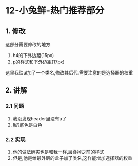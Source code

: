 # 12-小兔鲜-热门推荐部分

## 1. 修改

这部分需要修改的地方

1. h4的下外边距(15px)
2. p的样式和下外边距(17px)

这里我给ul加了一个类名,修改其后代.需要注意的是选择器的权重

## 2. 讲解

### 2.1 问题

1. 我没发现header里没有a了
2. li的底色是白色

### 2.2 实现

1. 他的做法确实也是和我一样,层叠掉之前的样式
2. 但是,他是给最外层的盒子加了类名,这样能增加选择器的权重